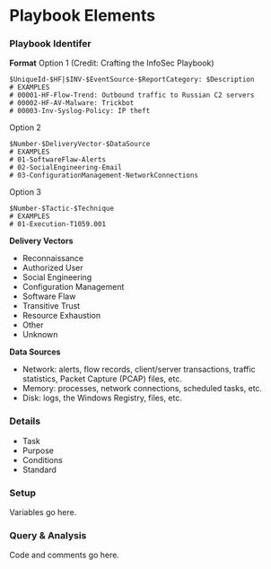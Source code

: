 ﻿# Playbook Elements
### Playbook Identifer  
**Format**
Option 1 (Credit: Crafting the InfoSec Playbook)
```pwsh
$UniqueId-$HF|$INV-$EventSource-$ReportCategory: $Description
# EXAMPLES
# 00001-HF-Flow-Trend: Outbound traffic to Russian C2 servers 
# 00002-HF-AV-Malware: Trickbot
# 00003-Inv-Syslog-Policy: IP theft
```

Option 2
```pwsh
$Number-$DeliveryVector-$DataSource
# EXAMPLES
# 01-SoftwareFlaw-Alerts
# 02-SocialEngineering-Email
# 03-ConfigurationManagement-NetworkConnections
```

Option 3
```pwsh
$Number-$Tactic-$Technique
# EXAMPLES
# 01-Execution-T1059.001
```

**Delivery Vectors**
* Reconnaissance 
* Authorized User 
* Social Engineering
* Configuration Management
* Software Flaw 
* Transitive Trust 
* Resource Exhaustion 
* Other 
* Unknown

**Data Sources**  
* Network: alerts, flow records, client/server transactions, traffic statistics, Packet Capture (PCAP) files, etc. 
* Memory: processes, network connections, scheduled tasks, etc. 
* Disk: logs, the Windows Registry, files, etc. 

### Details  
* Task
* Purpose
* Conditions
* Standard

### Setup
Variables go here.

### Query & Analysis
Code and comments go here. 